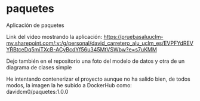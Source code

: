 # paquetes
Aplicación de paquetes

Link del video mostrando la aplicación: https://pruebasaluuclm-my.sharepoint.com/:v:/g/personal/david_carretero_alu_uclm_es/EVPFYdREVYRBtceDq5miTXcB-ACyBcdYf56u345MtVSWbw?e=s7uKMM

Dejo también en el repositorio una foto del modelo de datos y otra de un diagrama de clases simple

He intentando contenerizar el proyecto aunque no ha salido bien, de todos modos, la imagen la he subido a DockerHub como: davidcm0/paquetes:1.0.0


